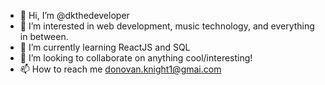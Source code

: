 - 👋 Hi, I’m @dkthedeveloper
- 👀 I’m interested in web development, music technology, and everything in between.
- 🌱 I’m currently learning ReactJS and SQL
- 💞️ I’m looking to collaborate on anything cool/interesting!
- 📫 How to reach me donovan.knight1@gmai.com



